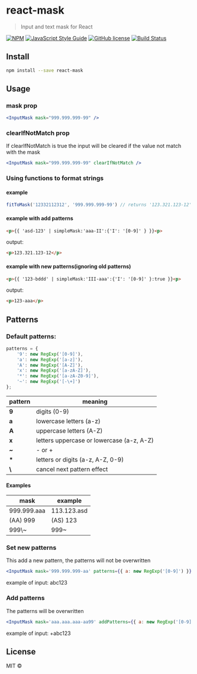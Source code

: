 # react-mask

> Input and text mask for React

[![NPM](https://img.shields.io/npm/v/react-mask.svg)](https://www.npmjs.com/package/react-mask) [![JavaScript Style Guide](https://img.shields.io/badge/code_style-standard-brightgreen.svg)](https://standardjs.com)
[![GitHub license](https://img.shields.io/badge/license-MIT-blue.svg)](https://raw.githubusercontent.com/rafaelcorradini/react-mask/master/LICENSE)
[![Build Status](https://travis-ci.com/rafaelcorradini/react-mask.svg?branch=master)](https://travis-ci.com/rafaelcorradini/react-mask)

## Install

```bash
npm install --save react-mask
```

## Usage


### mask prop
```jsx
<InputMask mask="999.999.999-99" />
```

### clearIfNotMatch prop

If clearIfNotMatch is true the input will be cleared if the value not match with the mask
```jsx
<InputMask mask="999.999.999-99" clearIfNotMatch />
```

### Using functions to format strings

#### example
```javascript
fitToMask('12332112312', '999.999.999-99') // returns '123.321.123-12'
```

#### example with add patterns
```html
<p>{{ 'asd-123' | simpleMask:'aaa-II':{'I': '[0-9]' } }}<p>
```
output:
```html
<p>123.321.123-12</p>
```

#### example with new patterns(ignoring old patterns)
```html
<p>{{ '123-bddd' | simpleMask:'III-aaa':{'I': '[0-9]' }:true }}<p>
```
output:
```html
<p>123-aaa</p>
```

## <a name="3"></a>Patterns
### Default patterns:

```typescript
patterns = {
    '9': new RegExp('[0-9]'),
    'a': new RegExp('[a-z]'),
    'A': new RegExp('[A-Z]'),
    'x': new RegExp('[a-zA-Z]'),
    '*': new RegExp('[a-zA-Z0-9]'),
    '~': new RegExp('[-\+]')
};
```

| pattern | meaning |
|------|---------|
| **9** | digits (0-9) |
| **a** | lowercase letters (a-z) |
| **A** | uppercase letters (A-Z) |
| **x** | letters uppercase or lowercase (a-z, A-Z) |
|  **~** | - or + |
| **\*** | letters or digits (a-z, A-Z, 0-9) |
|  **\\** | cancel next pattern effect |

#### Examples

| mask | example |
| ------- | ------- |
| 999.999.aaa | 113.123.asd |
| (AA) 999 | (AS) 123 |
| 999\\\~ | 999~ |

### Set new patterns

This add a new pattern, the patterns will not be overwritten
```jsx
<InputMask mask='999.999.999-aa' patterns={{ a: new RegExp('[0-9]') }} />
```
example of input: abc123

### Add patterns

The patterns will be overwritten
```jsx
<InputMask mask='aaa.aaa.aaa-aa99' addPatterns={{ a: new RegExp('[0-9]') }} />
```
example of input: +abc123


## License

MIT © [](https://github.com/)
